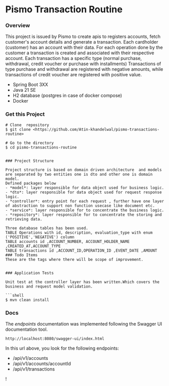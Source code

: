 # Pismo Transaction Routine

### Overview

This project is issued by Pismo to create apis to registers accounts, fetch customer's
account details and generate a transaction.
Each cardholder (customer) has an account with their data.
For each operation done by the customer a transaction is created and associated with their
respective account.
Each transaction has a specific type (normal purchase, withdrawal, credit voucher or
purchase with installments)
Transactions of type purchase and withdrawal are registered with negative amounts, while
transactions of credit voucher are registered with positive value.

- Spring Boot 3XX
- Java 21 SE
- H2 database (postgres in case of docker compose)
- Docker

### Get this Project

```shell
# Clone  repository
$ git clone <https://github.com/Atin-khandelwal/pismo-transactions-routine>

# Go to the directory
$ cd pismo-transactions-routine


### Project Structure

Project structure is based on domain driven architecture  and models are separated by two entities one is dto and other one is domain model.
Defined packages below
- *model*: layer responsible for data object used for business logic.
- *dto*: layer responsible for data object used for request response logic.
- *controller*: entry point for each request , further have one layer of abstraction to support non function usecase like document etc.
- *service*: layer responsible for to concentrate the business logic.
- *repository*: layer responsible for to concentrate the storing and retrieving data.

Three database tables has been used.
TABLE Operations with id, description, evaluation_type with enum ('POSITIVE','NEGATIVE') column
TABLE accounts id ,ACCOUNT_NUMBER, ACCOUNT_HOLDER_NAME ,CREATED_AT,ACCOUNT_TYPE 
TABLE transactions id ,ACCOUNT_ID,OPERATION_ID ,EVENT_DATE ,AMOUNT 
### Todo Items
These are the tags where there will be scope of improvement.


### Application Tests

Unit test at the controller layer has been written.Which covers the business and request model validation.

```shell
$ mvn clean install
```

### Docs

The *endpoints* documentation was implemented following the Swagger UI documentation tool.

```
http://localhost:8080/swagger-ui/index.html
```

In this url above, you look for the following endpoints:

- /api/v1/accounts
- /api/v1/accounts/accountId
- /api/v1/transactions

!
